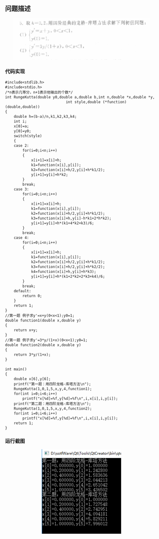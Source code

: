 ## 问题描述

<div align="center"><img src="./img/龙格库塔方法.png"/></div>


### 代码实现

    #include<stdlib.h>
    #include<stdio.h>
    /*n表示几等分，n+1表示他输出的个数*/
    int RungeKutta(double y0,double a,double b,int n,double *x,double *y,
                                int style,double (*function)(double,double))
    {
        double h=(b-a)/n,k1,k2,k3,k4;
        int i;
        x[0]=a;
        y[0]=y0;
        switch(style)
        {
        case 2:
            for(i=0;i<n;i++)
            {
                x[i+1]=x[i]+h;
                k1=function(x[i],y[i]);
                k2=function(x[i]+h/2,y[i]+h*k1/2);
                y[i+1]=y[i]+h*k2;
            }
            break;
        case 3:
            for(i=0;i<n;i++)
            {
                x[i+1]=x[i]+h;
                k1=function(x[i],y[i]);
                k2=function(x[i]+h/2,y[i]+h*k1/2);
                k3=function(x[i]+h,y[i]-h*k1+2*h*k2);
                y[i+1]=y[i]+h*(k1+4*k2+k3)/6;
            }
            break;
        case 4:
            for(i=0;i<n;i++)
            {
                x[i+1]=x[i]+h;
                k1=function(x[i],y[i]);
                k2=function(x[i]+h/2,y[i]+h*k1/2);
                k3=function(x[i]+h/2,y[i]+h*k2/2);
                k4=function(x[i]+h,y[i]+h*k3);
                y[i+1]=y[i]+h*(k1+2*k2+2*k3+k4)/6;
            }
            break;
        default:
            return 0;
        }
        return 1;
    }
    //第一题 例子求y'=x+y(0<x<1);y0=1;
    double function1(double x,double y)
    {
        return x+y;
    }
    //第一题 例子求y'=3*y/(1+x)(0<x<1);y0=1;
    double function2(double x,double y)
    {
        return 3*y/(1+x);
    }

    int main()
    {
        double x[6],y[6];
        printf("第一题：用四阶龙格-库塔方法\n");
        RungeKutta(1,0,1,5,x,y,4,function1);
        for(int i=0;i<6;i++)
            printf("x[%d]=%f,y[%d]=%f\n",i,x[i],i,y[i]);
        printf("第二题：用四阶龙格-库塔方法\n");
        RungeKutta(1,0,1,5,x,y,4,function2);
        for(int i=0;i<6;i++)
            printf("x[%d]=%f,y[%d]=%f\n",i,x[i],i,y[i]);
        return 1;
    }


### 运行截图

<div align="center"><img src="./img/龙格库塔方法运行截图.png"/></div>
